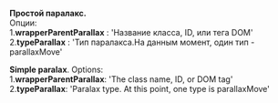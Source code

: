 **Простой паралакс.**  <br>
Опции: <br>
  1.**wrapperParentParallax** : 'Название класса, ID, или тега DOM'<br>
  2.**typeParallax** : 'Тип паралакса.На данным момент, один тип - parallaxMove'


**Simple paralax**.
Options:<br>
  1.**wrapperParentParallax**: 'The class name, ID, or DOM tag'<br>
  2.**typeParallax**: 'Paralax type. At this point, one type is parallaxMove'
